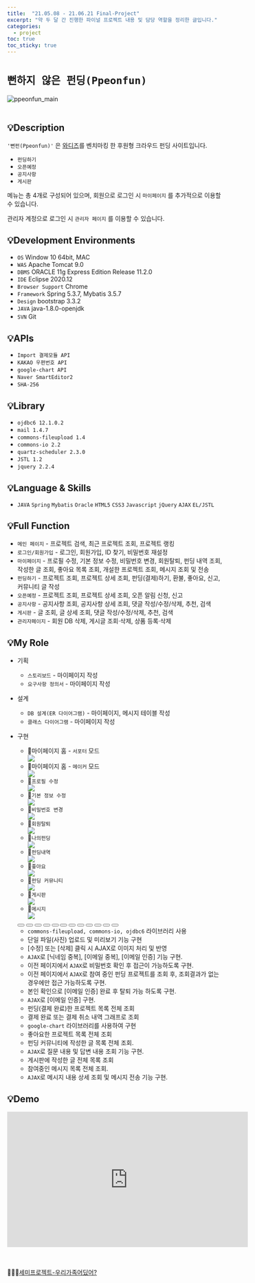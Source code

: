 ```yaml
---
title:  "21.05.08 - 21.06.21 Final-Project"
excerpt: "약 두 달 간 진행한 파이널 프로젝트 내용 및 담당 역할을 정리한 글입니다."
categories:
  - project
toc: true
toc_sticky: true
---
```




# `뻔하지 않은 펀딩(Ppeonfun)`
![ppeonfun_main](https://user-images.githubusercontent.com/73643995/124245559-0d810c00-db5b-11eb-817d-67a5c88309ae.png) <br /><br />

## 💡Description
`'뻔펀(Ppeonfun)'` 은 [와디즈](https://www.wadiz.kr/web/main)를 벤치마킹 한 후원형 크라우드 펀딩 사이트입니다. <br />


+ `펀딩하기`
+ `오픈예정`
+ `공지사항`
+ `게시판`

메뉴는 총 4개로 구성되어 있으며, 회원으로 로그인 시 `마이페이지` 를 추가적으로 이용할 수 있습니다.<br/>

관리자 계정으로 로그인 시 `관리자 페이지` 를 이용할 수 있습니다.<br />

## 💡Development Environments
+ `OS` Window 10 64bit, MAC
+ `WAS` Apache Tomcat 9.0
+ `DBMS` ORACLE 11g Express Edition Release 11.2.0
+ `IDE` Eclipse 2020.12
+ `Browser Support` Chrome
+ `Framework` Spring 5.3.7, Mybatis 3.5.7
+ `Design` bootstrap 3.3.2
+ `JAVA` java-1.8.0-openjdk
+ `SVN` Git 　

## 💡APIs
+ `Import 결제모듈 API`
+ `KAKAO 우편번호 API`
+ `google-chart API`
+ `Naver SmartEditor2`
+ `SHA-256`

## 💡Library
+ `ojdbc6 12.1.0.2`
+ `mail 1.4.7`
+ `commons-fileupload 1.4`
+ `commons-io 2.2`
+ `quartz-scheduler 2.3.0`
+ `JSTL 1.2`
+ `jquery 2.2.4`


## 💡Language & Skills
+ `JAVA` `Spring` `Mybatis` `Oracle` `HTML5` `CSS3` `Javascript` `jQuery` `AJAX` `EL/JSTL`

## 💡Full Function
+ `메인 페이지` - 프로젝트 검색, 최근 프로젝트 조회, 프로젝트 랭킹
+ `로그인/회원가입` - 로그인, 회원가입, ID 찾기, 비밀번호 재설정
+ `마이페이지` - 프로필 수정, 기본 정보 수정, 비밀번호 변경, 회원탈퇴, 펀딩 내역 조회, 작성한 글 조회, 좋아요 목록 조회, 개설한 프로젝트 조회, 메시지 조회 및 전송
+ `펀딩하기` - 프로젝트 조회, 프로젝트 상세 조회, 펀딩(결제)하기, 환불, 좋아요, 신고, 커뮤니티 글 작성
+ `오픈예정` - 프로젝트 조회, 프로젝트 상세 조회, 오픈 알림 신청, 신고
+ `공지사항` - 공지사항 조회, 공지사항 상세 조회, 댓글 작성/수정/삭제, 추천, 검색
+ `게시판` - 글 조회, 글 상세 조회, 댓글 작성/수정/삭제, 추천, 검색
+ `관리자페이지` - 회원 DB 삭제, 게시글 조회·삭제, 상품 등록·삭제

## 💡My Role
+ 기획
  + `스토리보드` - 마이페이지 작성
  + `요구사항 정의서` - 마이페이지 작성

+ 설계
  + `DB 설계(ER 다이어그램)` - 마이페이지, 메시지 테이블 작성
  + `클래스 다이어그램` - 마이페이지  작성  

+ 구현
  <div class="slider-box">
    <ul class="slider">
      <li>
        <div class="slide-name">🔹마이페이지 홈 - <code class="language-plaintext highlighter-rouge">서포터</code> 모드</div>
        <img src="https://user-images.githubusercontent.com/73643995/124547445-19284780-de67-11eb-9b6e-44d6ad60069d.png">
      </li>
      <li>
        <div class="slide-name">🔹마이페이지 홈 - <code class="language-plaintext highlighter-rouge">메이커</code> 모드</div>
        <img src="https://user-images.githubusercontent.com/73643995/124547833-baaf9900-de67-11eb-99f4-81d9fe53dcaf.png">
      </li>
      <li>
        <div class="slide-name">🔹<code class="language-plaintext highlighter-rouge">프로필 수정</code></div>
        <img src="https://user-images.githubusercontent.com/73643995/124548444-b2a42900-de68-11eb-8f8c-e2b6eed12249.png">
      </li>
      <li>
        <div class="slide-name">🔹<code class="language-plaintext highlighter-rouge">기본 정보 수정</code></div>
        <img src="https://user-images.githubusercontent.com/73643995/124549758-96a18700-de6a-11eb-81d8-655ee064932e.png">
      </li>
      <li>
        <div class="slide-name">🔹<code class="language-plaintext highlighter-rouge">비밀번호 변경</code></div>
        <img src="https://user-images.githubusercontent.com/73643995/124551080-97d3b380-de6c-11eb-86ba-db3a10f3b7e3.png">
      </li>
      <li>
        <div class="slide-name">🔹<code class="language-plaintext highlighter-rouge">회원탈퇴</code></div>
        <img src="https://user-images.githubusercontent.com/73643995/124550481-ae2d3f80-de6b-11eb-9121-0d8cbdcfb22c.png">
      </li>
      <li>
        <div class="slide-name">🔹<code class="language-plaintext highlighter-rouge">나의펀딩</code></div>
        <img src="https://user-images.githubusercontent.com/73643995/124558031-25b39c80-de75-11eb-95e2-7d0f2af92656.png">
      </li>
      <li>
        <div class="slide-name">🔹<code class="language-plaintext highlighter-rouge">펀딩내역</code></div>
        <img src="https://user-images.githubusercontent.com/73643995/124561556-ff8ffb80-de78-11eb-8de3-b6b0504ee0a3.png">
      </li>
      <li>
        <div class="slide-name">🔹<code class="language-plaintext highlighter-rouge">좋아요</code></div>
        <img src="https://user-images.githubusercontent.com/73643995/124562049-89d85f80-de79-11eb-83db-8667477b2d37.png">
      </li>
      <li>
        <div class="slide-name">🔹<code class="language-plaintext highlighter-rouge">펀딩 커뮤니티</code></div>
        <img src="https://user-images.githubusercontent.com/73643995/124562487-0a975b80-de7a-11eb-9d7f-bc98a42f03c3.png">
      </li>
      <li>
        <div class="slide-name">🔹<code class="language-plaintext highlighter-rouge">게시판</code></div>
        <img src="https://user-images.githubusercontent.com/73643995/124562789-64982100-de7a-11eb-9ab2-985a887e3088.png">
      </li>
      <li>
        <div class="slide-name">🔹<code class="language-plaintext highlighter-rouge">메시지</code></div>
        <img src="https://user-images.githubusercontent.com/73643995/124552310-55ab7180-de6e-11eb-8377-4db089b80bdf.png">
      </li>
    </ul>
  </div>
  <div class="slide-page">
    <button type="button" id="btn-first" class="slide-page-btn" onclick="changeSlide(0)"></button>
    <button type="button" class="slide-page-btn" onclick="changeSlide(1)"></button>
    <button type="button" class="slide-page-btn" onclick="changeSlide(2)"></button>
    <button type="button" class="slide-page-btn" onclick="changeSlide(3)"></button>
    <button type="button" class="slide-page-btn" onclick="changeSlide(4)"></button>
    <button type="button" class="slide-page-btn" onclick="changeSlide(5)"></button>
    <button type="button" class="slide-page-btn" onclick="changeSlide(6)"></button>
    <button type="button" class="slide-page-btn" onclick="changeSlide(7)"></button>
    <button type="button" class="slide-page-btn" onclick="changeSlide(8)"></button>
    <button type="button" class="slide-page-btn" onclick="changeSlide(9)"></button>
    <button type="button" class="slide-page-btn" onclick="changeSlide(10)"></button>
    <button type="button" class="slide-page-btn" onclick="changeSlide(11)"></button>
  </div>

  <ul class="final-detail">
    <div><!-- 2.프로필 수정 -->
      <li><code class="language-plaintext highlighter-rouge">commons-fileupload, commons-io, ojdbc6</code> 라이브러리 사용</li>
      <li>단일 파일(사진) 업로드 및 미리보기 기능 구현</li>
      <li>[수정] 또는 [삭제] 클릭 시 AJAX로 이미지 처리 및 반영</li>
    </div>
    <!-- 3.기본정보 수정 -->
    <div><li><code class="language-plaintext highlighter-rouge">AJAX</code>로 [닉네임 중복], [이메일 중복], [이메일 인증] 기능 구현.</li></div>
    <!-- 4. 비밀번호 변경 -->
    <div><li>이전 페이지에서 <code class="language-plaintext highlighter-rouge">AJAX</code>로 비밀번호 확인 후 접근이 가능하도록 구현.</li></div>
    <div><!-- 5.회원탈퇴 -->
      <li>이전 페이지에서 <code class="language-plaintext highlighter-rouge">AJAX</code>로 참여 중인 펀딩 프로젝트를 조회 후, 조회결과가 없는 경우에만 접근 가능하도록 구현.</li>
      <li>본인 확인으로 [이메일 인증] 완료 후 탈퇴 가능 하도록 구현.</li>
      <li><code class="language-plaintext highlighter-rouge">AJAX</code>로 [이메일 인증] 구현.</li>
    </div>
    <!-- 6. 나의 펀딩 -->
    <div><li>펀딩(결제 완료)한 프로젝트 목록 전체 조회</li></div>
    <div><!-- 7. 펀딩 내역 -->
      <li>결제 완료 또는 결제 취소 내역 그래프로 조회</li>
      <li><code class="language-plaintext highlighter-rouge">google-chart</code> 라이브러리를 사용하여 구현</li>
    </div>
    <!-- 8. 좋아요 -->
    <div><li>좋아요한 프로젝트 목록 전체 조회</li></div>
    <div><!-- 9. 펀딩 커뮤니티 -->
      <li>펀딩 커뮤니티에 작성한 글 목록 전체 조회.</li>
      <li><code class="language-plaintext highlighter-rouge">AJAX</code>로 질문 내용 및 답변 내용 조회 기능 구현.</li>
    </div>
    <!-- 10. 게시판 -->
    <div><li>게시판에 작성한 글 전체 목록 조회</li></div>
    <div><!-- 11. 메시지 -->
      <li>참여중인 메시지 목록 전체 조회.</li>
      <li><code class="language-plaintext highlighter-rouge">AJAX</code>로 메시지 내용 상세 조회 및 메시지 전송 기능 구현.</li>
    </div>
  </ul>


## 💡Demo
<iframe width="560" height="315" src="https://www.youtube.com/embed/JkX--8-MaCQ" title="YouTube video player" frameborder="0" allow="accelerometer; autoplay; clipboard-write; encrypted-media; gyroscope; picture-in-picture" allowfullscreen></iframe>

<br><br>
🙇🏻‍♀️[세미프로젝트-우리가족어딨어?](https://liv660.github.io/project/khFinal/)
